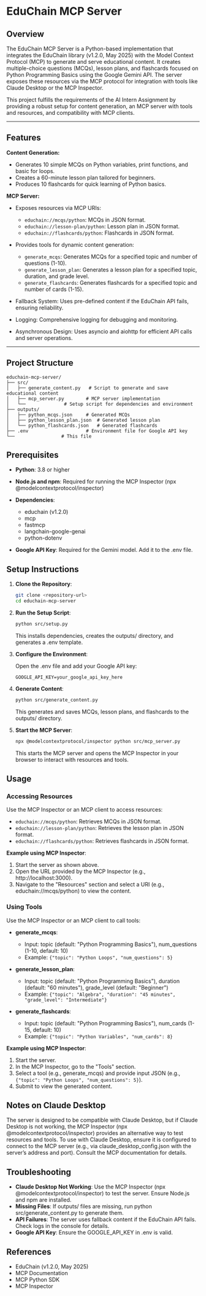 # EduChain MCP Server

## Overview

The EduChain MCP Server is a Python-based implementation that integrates the EduChain library (v1.2.0, May 2025) with the Model Context Protocol (MCP) to generate and serve educational content. It creates multiple-choice questions (MCQs), lesson plans, and flashcards focused on Python Programming Basics using the Google Gemini API. The server exposes these resources via the MCP protocol for integration with tools like Claude Desktop or the MCP Inspector.

This project fulfills the requirements of the AI Intern Assignment by providing a robust setup for content generation, an MCP server with tools and resources, and compatibility with MCP clients.

---

## Features

**Content Generation:**
- Generates 10 simple MCQs on Python variables, print functions, and basic for loops.
- Creates a 60-minute lesson plan tailored for beginners.
- Produces 10 flashcards for quick learning of Python basics.

**MCP Server:**
- Exposes resources via MCP URIs:
  - `educhain://mcqs/python`: MCQs in JSON format.
  - `educhain://lesson-plan/python`: Lesson plan in JSON format.
  - `educhain://flashcards/python`: Flashcards in JSON format.

- Provides tools for dynamic content generation:
  - `generate_mcqs`: Generates MCQs for a specified topic and number of questions (1-10).
  - `generate_lesson_plan`: Generates a lesson plan for a specified topic, duration, and grade level.
  - `generate_flashcards`: Generates flashcards for a specified topic and number of cards (1-15).

- Fallback System: Uses pre-defined content if the EduChain API fails, ensuring reliability.
- Logging: Comprehensive logging for debugging and monitoring.
- Asynchronous Design: Uses asyncio and aiohttp for efficient API calls and server operations.

---

## Project Structure

````plaintext
educhain-mcp-server/
├── src/
│   ├── generate_content.py   # Script to generate and save educational content
│   ├── mcp_server.py        # MCP server implementation
│   └──              # Setup script for dependencies and environment
├── outputs/
│   ├── python_mcqs.json     # Generated MCQs
│   ├── python_lesson_plan.json  # Generated lesson plan
│   └── python_flashcards.json   # Generated flashcards
├── .env                     # Environment file for Google API key
└──                 # This file
`````

## Prerequisites

- **Python**: 3.8 or higher
- **Node.js and npm**: Required for running the MCP Inspector (npx @modelcontextprotocol/inspector)
- **Dependencies**:
  - educhain (v1.2.0)
  - mcp
  - fastmcp
  - langchain-google-genai
  - python-dotenv

- **Google API Key**: Required for the Gemini model. Add it to the .env file.

## Setup Instructions

1. **Clone the Repository**:
   ```bash
   git clone <repository-url>
   cd educhain-mcp-server
   ```

2. **Run the Setup Script**:
   ```bash
   python src/setup.py
   ```

   This installs dependencies, creates the outputs/ directory, and generates a .env template.

3. **Configure the Environment**:

   Open the .env file and add your Google API key:
   ```
   GOOGLE_API_KEY=your_google_api_key_here
   ```

4. **Generate Content**:
   ```bash
   python src/generate_content.py
   ```

   This generates and saves MCQs, lesson plans, and flashcards to the outputs/ directory.

5. **Start the MCP Server**:
   ```bash
   npx @modelcontextprotocol/inspector python src/mcp_server.py
   ```

   This starts the MCP server and opens the MCP Inspector in your browser to interact with resources and tools.

## Usage

### Accessing Resources
Use the MCP Inspector or an MCP client to access resources:

- `educhain://mcqs/python`: Retrieves MCQs in JSON format.
- `educhain://lesson-plan/python`: Retrieves the lesson plan in JSON format.
- `educhain://flashcards/python`: Retrieves flashcards in JSON format.

**Example using MCP Inspector**:

1. Start the server as shown above.
2. Open the URL provided by the MCP Inspector (e.g., http://localhost:3000).
3. Navigate to the "Resources" section and select a URI (e.g., educhain://mcqs/python) to view the content.

### Using Tools
Use the MCP Inspector or an MCP client to call tools:

- **generate_mcqs**:
  - Input: topic (default: "Python Programming Basics"), num_questions (1-10, default: 10)
  - Example: `{"topic": "Python Loops", "num_questions": 5}`

- **generate_lesson_plan**:
  - Input: topic (default: "Python Programming Basics"), duration (default: "60 minutes"), grade_level (default: "Beginner")
  - Example: `{"topic": "Algebra", "duration": "45 minutes", "grade_level": "Intermediate"}`

- **generate_flashcards**:
  - Input: topic (default: "Python Programming Basics"), num_cards (1-15, default: 10)
  - Example: `{"topic": "Python Variables", "num_cards": 8}`

**Example using MCP Inspector**:

1. Start the server.
2. In the MCP Inspector, go to the "Tools" section.
3. Select a tool (e.g., generate_mcqs) and provide input JSON (e.g., `{"topic": "Python Loops", "num_questions": 5}`).
4. Submit to view the generated content.

## Notes on Claude Desktop

The server is designed to be compatible with Claude Desktop, but if Claude Desktop is not working, the MCP Inspector (npx @modelcontextprotocol/inspector) provides an alternative way to test resources and tools.
To use with Claude Desktop, ensure it is configured to connect to the MCP server (e.g., via claude_desktop_config.json with the server’s address and port). Consult the MCP documentation for details.

## Troubleshooting

- **Claude Desktop Not Working**: Use the MCP Inspector (npx @modelcontextprotocol/inspector) to test the server. Ensure Node.js and npm are installed.
- **Missing Files**: If outputs/ files are missing, run python src/generate_content.py to generate them.
- **API Failures**: The server uses fallback content if the EduChain API fails. Check logs in the console for details.
- **Google API Key**: Ensure the GOOGLE_API_KEY in .env is valid.

## References

- EduChain (v1.2.0, May 2025)
- MCP Documentation
- MCP Python SDK
- MCP Inspector

